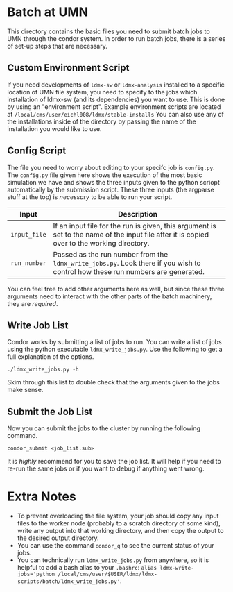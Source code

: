 # Batch at UMN
This directory contains the basic files you need to submit batch jobs to UMN through the condor system.
In order to run batch jobs, there is a series of set-up steps that are necessary.

## Custom Environment Script
If you need developments of `ldmx-sw` or `ldmx-analysis` installed to a specific location of UMN file system,
you need to specify to the jobs which installation of ldmx-sw (and its dependencies) you want to use.
This is done by using an "environment script".
Example environment scripts are located at
`/local/cms/user/eichl008/ldmx/stable-installs`
You can also use any of the installations inside of the directory by passing the name of the installation you would like to use.

## Config Script

The file you need to worry about editing to your specifc job is `config.py`.
The `config.py` file given here shows the execution of the most basic simulation we have and shows the three inputs given to the python scriopt automatically by the submission script. These three inputs (the argparse stuff at the top) is _necessary_ to be able to run your script.

Input | Description
---|---
`input_file` | If an input file for the run is given, this argument is set to the name of the input file after it is copied over to the working directory.
`run_number` | Passed as the run number from the `ldmx_write_jobs.py`. Look there if you wish to control how these run numbers are generated.

You can feel free to add other arguments here as well, but since these three arguments need to interact with the other parts of the batch machinery, they are _required_.

## Write Job List

Condor works by submitting a list of jobs to run. You can write a list of jobs using the python executable `ldmx_write_jobs.py`.
Use the following to get a full explanation of the options.
```
./ldmx_write_jobs.py -h
```
Skim through this list to double check that the arguments given to the jobs make sense.

## Submit the Job List

Now you can submit the jobs to the cluster by running the following command.
```
condor_submit <job_list.sub>
```
It is _highly_ recommend for you to save the job list. It will help if you need to re-run the same jobs or if you want to debug if anything went wrong.

# Extra Notes
- To prevent overloading the file system, your job should copy any input files to the worker node (probably to a scratch directory of some kind), write any output into that working directory, and then copy the output to the desired output directory.
- You can use the command `condor_q` to see the current status of your jobs.
- You can technically run `ldmx_write_jobs.py` from anywhere, so it is helpful to add a bash alias to your `.bashrc`: `alias ldmx-write-jobs='python /local/cms/user/$USER/ldmx/ldmx-scripts/batch/ldmx_write_jobs.py'`.
